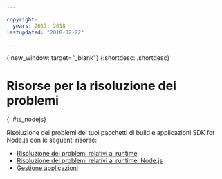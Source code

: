 ```yaml
---

copyright:
  years: 2017, 2018
lastupdated: "2018-02-22"

---
```


{:new_window: target="_blank"}
{:shortdesc: .shortdesc}

# Risorse per la risoluzione dei problemi
{: #ts_nodejs}

Risoluzione dei problemi dei tuoi pacchetti di build e applicazioni SDK for Node.js con le seguenti risorse:

* [Risoluzione dei problemi relativi ai runtime](../../troubleshoot/ts_runtimes.html#runtimes)
* [Risoluzione dei problemi relativi ai runtime: Node.js](../../troubleshoot/ts_runtimes.html#ts_nodejs)
* [Gestione applicazioni](../common/app_mng.html)
